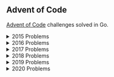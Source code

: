 ## Advent of Code

[Advent of Code](https://adventofcode.com) challenges solved in Go.

<details>
  <summary> 2015 Problems </summary>
</details>

<details>
  <summary> 2016 Problems </summary>
</details>

<details>
  <summary> 2017 Problems </summary>
</details>

<details>
  <summary> 2018 Problems </summary>
</details>

<details>
  <summary> 2019 Problems </summary>

  - [X] Day 1: The Tyranny of the Rocket Equation
  - [X] Day 2: 1202 Program Alarm
  - [X] Day 3: Crossed Wires
  - [X] Day 4: Secure Container
  - [X] Day 5: Sunny with a Chance of Asteroids
  - [X] Day 6: Universal Orbit Map
  - [X] Day 7: Amplification Circuit
  - [X] Day 8: Space Image Format
  - [X] Day 9: Sensor Boost
  - [X] Day 10: Monitoring Station
  - [X] Day 11: Space Police
  - [X] Day 12: The N-Body Problem
  - [X] Day 13: Care Package
  - [ ] Day 14: Space Stoichiometry
  - [ ] Day 15: Oxygen System
  - [X] Day 16: Flawed Frequency Transmission
</details>

<details>
  <summary> 2020 Problems </summary>

  - [X] Day 1: Report Repair
</details>
 

